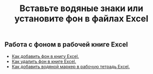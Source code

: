 ﻿---
title: Вставьте водяные знаки или установите фон в файлах Excel
second_title: Documen
linktitle: Водяной знак и фон
type: docs
url: /ru/watermark-and-background/
aliases: [ /export/excel-chart-to-different-formats/，/workbook/background/]
keywords: Excel, Office Cloud, REST API, Spreadsheet, PDF, CSV, Json, Markdown, Watermark, Backgroun
description: Aspose.Cells Cloud REST API поддерживает работу в фоновом режиме с рабочей книгой Excel. SDK поддерживает различные языки разработки, включая Android, C#, Go, Java, NodeJS, Perl, PHP, Python, Ruby и Swift.
weight: 20
kwords: Excel, Office Облако, REST API, Электронная таблица, PDF, CSV, Json, Markdown, Водяной знак, Фон
---
## Работа с фоном в рабочей книге Excel

- [Как добавить фон в книгу Excel.](/cells/ru/add-background-in-excel-file/)
- [Как удалить фон в книге Excel.](/cells/ru/delete-background-in-excel-file/)
- [Как добавить водяной маркер в рабочую тетрадь Excel.](/cells/ru/delete-background-in-excel-file/)
